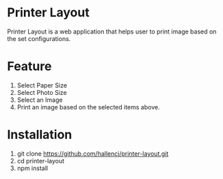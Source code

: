 # Printer Layout

Printer Layout is a web application that helps user to print image based on the set configurations.

# Feature

1. Select Paper Size
2. Select Photo Size
3. Select an Image
4. Print an image based on the selected items above.

# Installation

1. git clone https://github.com/hallencj/printer-layout.git
2. cd printer-layout
3. npm install